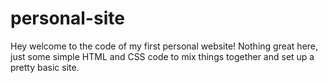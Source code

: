 # personal-site

Hey welcome to the code of my first personal website!
Nothing great here, just some simple HTML and CSS code to mix things together and set up a pretty basic site.
